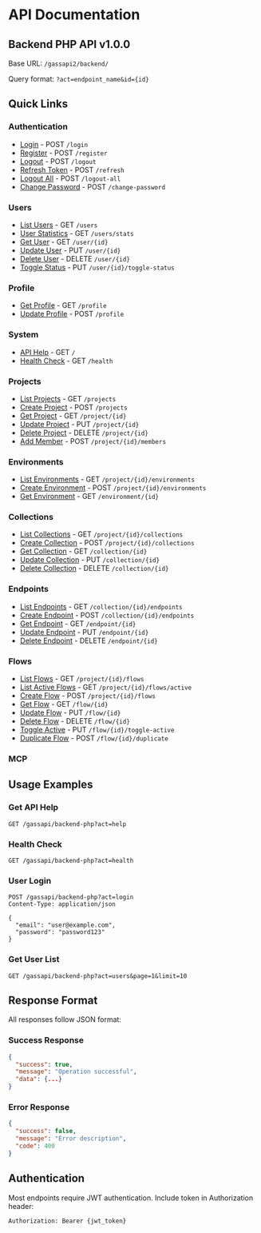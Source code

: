 # API Documentation

## Backend PHP API v1.0.0

Base URL: `/gassapi2/backend/`

Query format: `?act=endpoint_name&id={id}`

## Quick Links

### Authentication
- [Login](auth/login.md) - POST `/login`
- [Register](auth/register.md) - POST `/register`
- [Logout](auth/logout.md) - POST `/logout`
- [Refresh Token](auth/refresh.md) - POST `/refresh`
- [Logout All](auth/logout-all.md) - POST `/logout-all`
- [Change Password](auth/change-password.md) - POST `/change-password`

### Users
- [List Users](users/list.md) - GET `/users`
- [User Statistics](users/stats.md) - GET `/users/stats`
- [Get User](users/get.md) - GET `/user/{id}`
- [Update User](users/update.md) - PUT `/user/{id}`
- [Delete User](users/delete.md) - DELETE `/user/{id}`
- [Toggle Status](users/toggle-status.md) - PUT `/user/{id}/toggle-status`

### Profile
- [Get Profile](profile/get.md) - GET `/profile`
- [Update Profile](profile/update.md) - POST `/profile`

### System
- [API Help](system/help.md) - GET `/`
- [Health Check](system/health.md) - GET `/health`

### Projects
- [List Projects](projects/list.md) - GET `/projects`
- [Create Project](projects/create.md) - POST `/projects`
- [Get Project](projects/get.md) - GET `/project/{id}`
- [Update Project](projects/update.md) - PUT `/project/{id}`
- [Delete Project](projects/delete.md) - DELETE `/project/{id}`
- [Add Member](projects/add-member.md) - POST `/project/{id}/members`

### Environments
- [List Environments](environments/list.md) - GET `/project/{id}/environments`
- [Create Environment](environments/create.md) - POST `/project/{id}/environments`
- [Get Environment](environments/get.md) - GET `/environment/{id}`

### Collections
- [List Collections](collections/list.md) - GET `/project/{id}/collections`
- [Create Collection](collections/create.md) - POST `/project/{id}/collections`
- [Get Collection](collections/get.md) - GET `/collection/{id}`
- [Update Collection](collections/update.md) - PUT `/collection/{id}`
- [Delete Collection](collections/delete.md) - DELETE `/collection/{id}`

### Endpoints
- [List Endpoints](endpoints/list.md) - GET `/collection/{id}/endpoints`
- [Create Endpoint](endpoints/create.md) - POST `/collection/{id}/endpoints`
- [Get Endpoint](endpoints/get.md) - GET `/endpoint/{id}`
- [Update Endpoint](endpoints/update.md) - PUT `/endpoint/{id}`
- [Delete Endpoint](endpoints/delete.md) - DELETE `/endpoint/{id}`

### Flows
- [List Flows](flows/list.md) - GET `/project/{id}/flows`
- [List Active Flows](flows/list.md#get-active-flows-only) - GET `/project/{id}/flows/active`
- [Create Flow](flows/create.md) - POST `/project/{id}/flows`
- [Get Flow](flows/get.md) - GET `/flow/{id}`
- [Update Flow](flows/update.md) - PUT `/flow/{id}`
- [Delete Flow](flows/delete.md) - DELETE `/flow/{id}`
- [Toggle Active](flows/toggle-active.md) - PUT `/flow/{id}/toggle-active`
- [Duplicate Flow](flows/duplicate.md) - POST `/flow/{id}/duplicate`

### MCP

## Usage Examples

### Get API Help
```
GET /gassapi/backend-php?act=help
```

### Health Check
```
GET /gassapi/backend-php?act=health
```

### User Login
```
POST /gassapi/backend-php?act=login
Content-Type: application/json

{
  "email": "user@example.com",
  "password": "password123"
}
```

### Get User List
```
GET /gassapi/backend-php?act=users&page=1&limit=10
```

## Response Format

All responses follow JSON format:

### Success Response
```json
{
  "success": true,
  "message": "Operation successful",
  "data": {...}
}
```

### Error Response
```json
{
  "success": false,
  "message": "Error description",
  "code": 400
}
```

## Authentication

Most endpoints require JWT authentication. Include token in Authorization header:

```
Authorization: Bearer {jwt_token}
```